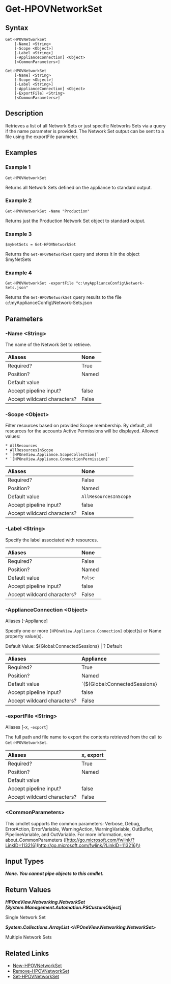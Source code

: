 ﻿---
description: Retrieve Network Set resource(s).
---

# Get-HPOVNetworkSet

## Syntax

```text
Get-HPOVNetworkSet
    [-Name] <String>
    [-Scope <Object>]
    [-Label <String>]
    [-ApplianceConnection] <Object>
    [<CommonParameters>]
```

```text
Get-HPOVNetworkSet
    [-Name] <String>
    [-Scope <Object>]
    [-Label <String>]
    [-ApplianceConnection] <Object>
    [-ExportFile] <String>
    [<CommonParameters>]
```

## Description

Retrieves a list of all Network Sets or just specific Networks Sets via a query if the name parameter is provided.  The Network Set output can be sent to a file using the exportFile parameter.

## Examples

###  Example 1 

```text
Get-HPOVNetworkSet

```

Returns all Network Sets defined on the appliance to standard output.

###  Example 2 

```text
Get-HPOVNetworkSet -Name "Production"

```

Returns just the Production Network Set object to standard output.

###  Example 3 

```text
$myNetSets = Get-HPOVNetworkSet

```

Returns the `Get-HPOVNetworkSet` query and stores it in the object $myNetSets

###  Example 4 

```text
Get-HPOVNetworkSet -exportFile "c:\myApplianceConfig\Network-Sets.json"

```

Returns the `Get-HPOVNetworkSet` query results to the file c:\myApplianceConfig\Network-Sets.json

## Parameters

### -Name &lt;String&gt;

The name of the Network Set to retrieve.

| Aliases | None |
| :--- | :--- |
| Required? | True |
| Position? | Named |
| Default value |  |
| Accept pipeline input? | false |
| Accept wildcard characters? | False |

### -Scope &lt;Object&gt;

Filter resources based on provided Scope membership.  By default, all resources for the accounts Active Permissions will be displayed.  Allowed values:

	* AllResources
	* AllResourcesInScope
	* `[HPOneView.Appliance.ScopeCollection]`
	* `[HPOneView.Appliance.ConnectionPermission]`

| Aliases | None |
| :--- | :--- |
| Required? | False |
| Position? | Named |
| Default value | `AllResourcesInScope` |
| Accept pipeline input? | false |
| Accept wildcard characters? | False |

### -Label &lt;String&gt;

Specify the label associated with resources.

| Aliases | None |
| :--- | :--- |
| Required? | False |
| Position? | Named |
| Default value | `False` |
| Accept pipeline input? | false |
| Accept wildcard characters? | False |

### -ApplianceConnection &lt;Object&gt;

Aliases [-Appliance]

Specify one or more `[HPOneView.Appliance.Connection]` object(s) or Name property value(s).

Default Value: ${Global:ConnectedSessions} | ? Default

| Aliases | Appliance |
| :--- | :--- |
| Required? | True |
| Position? | Named |
| Default value | `(${Global:ConnectedSessions} | ? Default)` |
| Accept pipeline input? | false |
| Accept wildcard characters? | False |

### -exportFile &lt;String&gt;

Aliases [-x, `-export`]

The full path and file name to export the contents retrieved from the call to `Get-HPOVNetworkSet`.

| Aliases | x, export |
| :--- | :--- |
| Required? | True |
| Position? | Named |
| Default value |  |
| Accept pipeline input? | false |
| Accept wildcard characters? | False |

### &lt;CommonParameters&gt;

This cmdlet supports the common parameters: Verbose, Debug, ErrorAction, ErrorVariable, WarningAction, WarningVariable, OutBuffer, PipelineVariable, and OutVariable. For more information, see about\_CommonParameters \([http://go.microsoft.com/fwlink/?LinkID=113216](http://go.microsoft.com/fwlink/?LinkID=113216)\)

## Input Types

_**None.  You cannot pipe objects to this cmdlet.**_

## Return Values

_**HPOneView.Networking.NetworkSet [System.Management.Automation.PSCustomObject]**_

Single Network Set


_**System.Collections.ArrayList <HPOneView.Networking.NetworkSet>**_

Multiple Network Sets


## Related Links

* [New-HPOVNetworkSet](new-hpovnetworkset.md)
* [Remove-HPOVNetworkSet](remove-hpovnetworkset.md)
* [Set-HPOVNetworkSet](set-hpovnetworkset.md)
